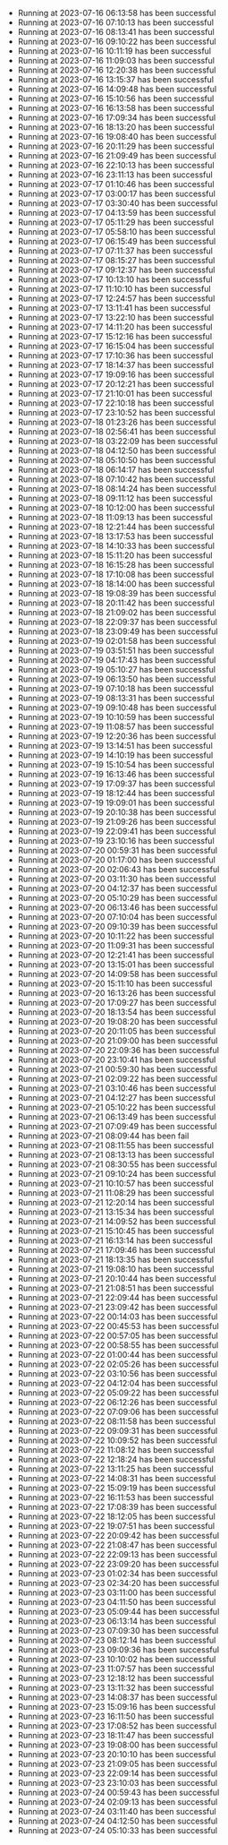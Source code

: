 - Running at 2023-07-16 06:13:58 has been successful
- Running at 2023-07-16 07:10:13 has been successful
- Running at 2023-07-16 08:13:41 has been successful
- Running at 2023-07-16 09:10:22 has been successful
- Running at 2023-07-16 10:11:19 has been successful
- Running at 2023-07-16 11:09:03 has been successful
- Running at 2023-07-16 12:20:38 has been successful
- Running at 2023-07-16 13:15:37 has been successful
- Running at 2023-07-16 14:09:48 has been successful
- Running at 2023-07-16 15:10:56 has been successful
- Running at 2023-07-16 16:13:58 has been successful
- Running at 2023-07-16 17:09:34 has been successful
- Running at 2023-07-16 18:13:20 has been successful
- Running at 2023-07-16 19:08:40 has been successful
- Running at 2023-07-16 20:11:29 has been successful
- Running at 2023-07-16 21:09:49 has been successful
- Running at 2023-07-16 22:10:13 has been successful
- Running at 2023-07-16 23:11:13 has been successful
- Running at 2023-07-17 01:10:46 has been successful
- Running at 2023-07-17 03:00:17 has been successful
- Running at 2023-07-17 03:30:40 has been successful
- Running at 2023-07-17 04:13:59 has been successful
- Running at 2023-07-17 05:11:29 has been successful
- Running at 2023-07-17 05:58:10 has been successful
- Running at 2023-07-17 06:15:49 has been successful
- Running at 2023-07-17 07:11:37 has been successful
- Running at 2023-07-17 08:15:27 has been successful
- Running at 2023-07-17 09:12:37 has been successful
- Running at 2023-07-17 10:13:10 has been successful
- Running at 2023-07-17 11:10:10 has been successful
- Running at 2023-07-17 12:24:57 has been successful
- Running at 2023-07-17 13:11:41 has been successful
- Running at 2023-07-17 13:22:10 has been successful
- Running at 2023-07-17 14:11:20 has been successful
- Running at 2023-07-17 15:12:16 has been successful
- Running at 2023-07-17 16:15:04 has been successful
- Running at 2023-07-17 17:10:36 has been successful
- Running at 2023-07-17 18:14:37 has been successful
- Running at 2023-07-17 19:09:16 has been successful
- Running at 2023-07-17 20:12:21 has been successful
- Running at 2023-07-17 21:10:01 has been successful
- Running at 2023-07-17 22:10:18 has been successful
- Running at 2023-07-17 23:10:52 has been successful
- Running at 2023-07-18 01:23:26 has been successful
- Running at 2023-07-18 02:56:41 has been successful
- Running at 2023-07-18 03:22:09 has been successful
- Running at 2023-07-18 04:12:50 has been successful
- Running at 2023-07-18 05:10:50 has been successful
- Running at 2023-07-18 06:14:17 has been successful
- Running at 2023-07-18 07:10:42 has been successful
- Running at 2023-07-18 08:14:24 has been successful
- Running at 2023-07-18 09:11:12 has been successful
- Running at 2023-07-18 10:12:00 has been successful
- Running at 2023-07-18 11:09:13 has been successful
- Running at 2023-07-18 12:21:44 has been successful
- Running at 2023-07-18 13:17:53 has been successful
- Running at 2023-07-18 14:10:33 has been successful
- Running at 2023-07-18 15:11:20 has been successful
- Running at 2023-07-18 16:15:28 has been successful
- Running at 2023-07-18 17:10:08 has been successful
- Running at 2023-07-18 18:14:00 has been successful
- Running at 2023-07-18 19:08:39 has been successful
- Running at 2023-07-18 20:11:42 has been successful
- Running at 2023-07-18 21:09:02 has been successful
- Running at 2023-07-18 22:09:37 has been successful
- Running at 2023-07-18 23:09:49 has been successful
- Running at 2023-07-19 02:01:58 has been successful
- Running at 2023-07-19 03:51:51 has been successful
- Running at 2023-07-19 04:17:43 has been successful
- Running at 2023-07-19 05:10:27 has been successful
- Running at 2023-07-19 06:13:50 has been successful
- Running at 2023-07-19 07:10:18 has been successful
- Running at 2023-07-19 08:13:31 has been successful
- Running at 2023-07-19 09:10:48 has been successful
- Running at 2023-07-19 10:10:59 has been successful
- Running at 2023-07-19 11:08:57 has been successful
- Running at 2023-07-19 12:20:36 has been successful
- Running at 2023-07-19 13:14:51 has been successful
- Running at 2023-07-19 14:10:19 has been successful
- Running at 2023-07-19 15:10:54 has been successful
- Running at 2023-07-19 16:13:46 has been successful
- Running at 2023-07-19 17:09:37 has been successful
- Running at 2023-07-19 18:12:44 has been successful
- Running at 2023-07-19 19:09:01 has been successful
- Running at 2023-07-19 20:10:38 has been successful
- Running at 2023-07-19 21:09:26 has been successful
- Running at 2023-07-19 22:09:41 has been successful
- Running at 2023-07-19 23:10:16 has been successful
- Running at 2023-07-20 00:59:31 has been successful
- Running at 2023-07-20 01:17:00 has been successful
- Running at 2023-07-20 02:06:43 has been successful
- Running at 2023-07-20 03:11:30 has been successful
- Running at 2023-07-20 04:12:37 has been successful
- Running at 2023-07-20 05:10:29 has been successful
- Running at 2023-07-20 06:13:46 has been successful
- Running at 2023-07-20 07:10:04 has been successful
- Running at 2023-07-20 09:10:39 has been successful
- Running at 2023-07-20 10:11:22 has been successful
- Running at 2023-07-20 11:09:31 has been successful
- Running at 2023-07-20 12:21:41 has been successful
- Running at 2023-07-20 13:15:01 has been successful
- Running at 2023-07-20 14:09:58 has been successful
- Running at 2023-07-20 15:11:10 has been successful
- Running at 2023-07-20 16:13:26 has been successful
- Running at 2023-07-20 17:09:27 has been successful
- Running at 2023-07-20 18:13:54 has been successful
- Running at 2023-07-20 19:08:20 has been successful
- Running at 2023-07-20 20:11:05 has been successful
- Running at 2023-07-20 21:09:00 has been successful
- Running at 2023-07-20 22:09:36 has been successful
- Running at 2023-07-20 23:10:41 has been successful
- Running at 2023-07-21 00:59:30 has been successful
- Running at 2023-07-21 02:09:22 has been successful
- Running at 2023-07-21 03:10:46 has been successful
- Running at 2023-07-21 04:12:27 has been successful
- Running at 2023-07-21 05:10:22 has been successful
- Running at 2023-07-21 06:13:49 has been successful
- Running at 2023-07-21 07:09:49 has been successful
- Running at 2023-07-21 08:09:44 has been fail
- Running at 2023-07-21 08:11:55 has been successful
- Running at 2023-07-21 08:13:13 has been successful
- Running at 2023-07-21 08:30:55 has been successful
- Running at 2023-07-21 09:10:24 has been successful
- Running at 2023-07-21 10:10:57 has been successful
- Running at 2023-07-21 11:08:29 has been successful
- Running at 2023-07-21 12:20:14 has been successful
- Running at 2023-07-21 13:15:34 has been successful
- Running at 2023-07-21 14:09:52 has been successful
- Running at 2023-07-21 15:10:45 has been successful
- Running at 2023-07-21 16:13:14 has been successful
- Running at 2023-07-21 17:09:46 has been successful
- Running at 2023-07-21 18:13:35 has been successful
- Running at 2023-07-21 19:08:10 has been successful
- Running at 2023-07-21 20:10:44 has been successful
- Running at 2023-07-21 21:08:51 has been successful
- Running at 2023-07-21 22:09:44 has been successful
- Running at 2023-07-21 23:09:42 has been successful
- Running at 2023-07-22 00:14:03 has been successful
- Running at 2023-07-22 00:45:53 has been successful
- Running at 2023-07-22 00:57:05 has been successful
- Running at 2023-07-22 00:58:55 has been successful
- Running at 2023-07-22 01:00:44 has been successful
- Running at 2023-07-22 02:05:26 has been successful
- Running at 2023-07-22 03:10:56 has been successful
- Running at 2023-07-22 04:12:04 has been successful
- Running at 2023-07-22 05:09:22 has been successful
- Running at 2023-07-22 06:12:26 has been successful
- Running at 2023-07-22 07:09:06 has been successful
- Running at 2023-07-22 08:11:58 has been successful
- Running at 2023-07-22 09:09:31 has been successful
- Running at 2023-07-22 10:09:52 has been successful
- Running at 2023-07-22 11:08:12 has been successful
- Running at 2023-07-22 12:18:24 has been successful
- Running at 2023-07-22 13:11:25 has been successful
- Running at 2023-07-22 14:08:31 has been successful
- Running at 2023-07-22 15:09:19 has been successful
- Running at 2023-07-22 16:11:53 has been successful
- Running at 2023-07-22 17:08:39 has been successful
- Running at 2023-07-22 18:12:05 has been successful
- Running at 2023-07-22 19:07:51 has been successful
- Running at 2023-07-22 20:09:42 has been successful
- Running at 2023-07-22 21:08:47 has been successful
- Running at 2023-07-22 22:09:13 has been successful
- Running at 2023-07-22 23:09:20 has been successful
- Running at 2023-07-23 01:02:34 has been successful
- Running at 2023-07-23 02:34:20 has been successful
- Running at 2023-07-23 03:11:00 has been successful
- Running at 2023-07-23 04:11:50 has been successful
- Running at 2023-07-23 05:09:44 has been successful
- Running at 2023-07-23 06:13:14 has been successful
- Running at 2023-07-23 07:09:30 has been successful
- Running at 2023-07-23 08:12:14 has been successful
- Running at 2023-07-23 09:09:36 has been successful
- Running at 2023-07-23 10:10:02 has been successful
- Running at 2023-07-23 11:07:57 has been successful
- Running at 2023-07-23 12:18:12 has been successful
- Running at 2023-07-23 13:11:32 has been successful
- Running at 2023-07-23 14:08:37 has been successful
- Running at 2023-07-23 15:09:16 has been successful
- Running at 2023-07-23 16:11:50 has been successful
- Running at 2023-07-23 17:08:52 has been successful
- Running at 2023-07-23 18:11:47 has been successful
- Running at 2023-07-23 19:08:00 has been successful
- Running at 2023-07-23 20:10:10 has been successful
- Running at 2023-07-23 21:09:05 has been successful
- Running at 2023-07-23 22:09:14 has been successful
- Running at 2023-07-23 23:10:03 has been successful
- Running at 2023-07-24 00:59:43 has been successful
- Running at 2023-07-24 02:09:13 has been successful
- Running at 2023-07-24 03:11:40 has been successful
- Running at 2023-07-24 04:12:50 has been successful
- Running at 2023-07-24 05:10:33 has been successful
